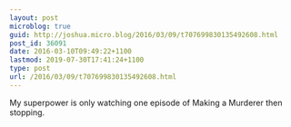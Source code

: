 ```yaml
---
layout: post
microblog: true
guid: http://joshua.micro.blog/2016/03/09/t707699830135492608.html
post_id: 36091
date: 2016-03-10T09:49:22+1100
lastmod: 2019-07-30T17:41:24+1100
type: post
url: /2016/03/09/t707699830135492608.html
---
```

My superpower is only watching one episode of Making a Murderer then stopping.

